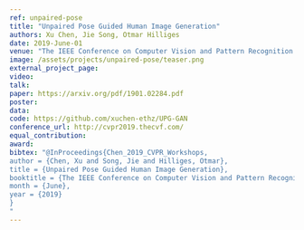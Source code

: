 ```yaml
---
ref: unpaired-pose
title: "Unpaired Pose Guided Human Image Generation"
authors: Xu Chen, Jie Song, Otmar Hilliges
date: 2019-June-01
venue: "The IEEE Conference on Computer Vision and Pattern Recognition (CVPR) Workshops"
image: /assets/projects/unpaired-pose/teaser.png
external_project_page: 
video: 
talk: 
paper: https://arxiv.org/pdf/1901.02284.pdf
poster: 
data: 
code: https://github.com/xuchen-ethz/UPG-GAN
conference_url: http://cvpr2019.thecvf.com/
equal_contribution: 
award: 
bibtex: "@InProceedings{Chen_2019_CVPR_Workshops,
author = {Chen, Xu and Song, Jie and Hilliges, Otmar},
title = {Unpaired Pose Guided Human Image Generation},
booktitle = {The IEEE Conference on Computer Vision and Pattern Recognition (CVPR) Workshops},
month = {June},
year = {2019}
}
"
---
```

